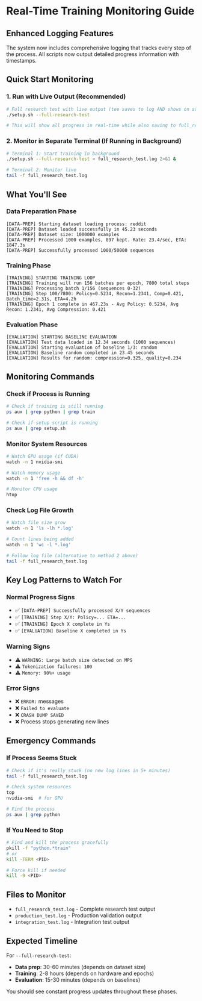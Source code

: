 # Real-Time Training Monitoring Guide

## Enhanced Logging Features

The system now includes comprehensive logging that tracks every step of the process. All scripts now output detailed progress information with timestamps.

## Quick Start Monitoring

### 1. Run with Live Output (Recommended)
```bash
# Full research test with live output (tee saves to log AND shows on screen)
./setup.sh --full-research-test

# This will show all progress in real-time while also saving to full_research_test.log
```

### 2. Monitor in Separate Terminal (If Running in Background)
```bash
# Terminal 1: Start training in background
./setup.sh --full-research-test > full_research_test.log 2>&1 &

# Terminal 2: Monitor live
tail -f full_research_test.log
```

## What You'll See

### Data Preparation Phase
```
[DATA-PREP] Starting dataset loading process: reddit
[DATA-PREP] Dataset loaded successfully in 45.23 seconds
[DATA-PREP] Dataset size: 1000000 examples
[DATA-PREP] Processed 1000 examples, 897 kept. Rate: 23.4/sec, ETA: 1847.3s
[DATA-PREP] Successfully processed 1000/50000 sequences
```

### Training Phase
```
[TRAINING] STARTING TRAINING LOOP
[TRAINING] Training will run 156 batches per epoch, 7800 total steps
[TRAINING] Processing batch 1/156 (sequences 0-32)
[TRAINING] Step 100/7800: Policy=0.5234, Recon=1.2341, Comp=0.421, Batch_time=2.31s, ETA=4.2h
[TRAINING] Epoch 1 complete in 467.23s - Avg Policy: 0.5234, Avg Recon: 1.2341, Avg Compression: 0.421
```

### Evaluation Phase
```
[EVALUATION] STARTING BASELINE EVALUATION
[EVALUATION] Test data loaded in 12.34 seconds (1000 sequences)
[EVALUATION] Starting evaluation of baseline 1/3: random
[EVALUATION] Baseline random completed in 23.45 seconds
[EVALUATION] Results for random: compression=0.325, quality=0.234
```

## Monitoring Commands

### Check if Process is Running
```bash
# Check if training is still running
ps aux | grep python | grep train

# Check if setup script is running  
ps aux | grep setup.sh
```

### Monitor System Resources
```bash
# Watch GPU usage (if CUDA)
watch -n 1 nvidia-smi

# Watch memory usage
watch -n 1 'free -h && df -h'

# Monitor CPU usage
htop
```

### Check Log File Growth
```bash
# Watch file size grow
watch -n 1 'ls -lh *.log'

# Count lines being added
watch -n 1 'wc -l *.log'

# Follow log file (alternative to method 2 above)
tail -f full_research_test.log
```

## Key Log Patterns to Watch For

### Normal Progress Signs
- ✅ `[DATA-PREP] Successfully processed X/Y sequences` 
- ✅ `[TRAINING] Step X/Y: Policy=... ETA=...`
- ✅ `[TRAINING] Epoch X complete in Ys`
- ✅ `[EVALUATION] Baseline X completed in Ys`

### Warning Signs
- ⚠️ `WARNING: Large batch size detected on MPS`
- ⚠️ `Tokenization failures: 100`
- ⚠️ `Memory: 90%+ usage`

### Error Signs
- ❌ `ERROR:` messages
- ❌ `Failed to evaluate`
- ❌ `CRASH DUMP SAVED`
- ❌ Process stops generating new lines

## Emergency Commands

### If Process Seems Stuck
```bash
# Check if it's really stuck (no new log lines in 5+ minutes)
tail -f full_research_test.log

# Check system resources
top
nvidia-smi  # for GPU

# Find the process
ps aux | grep python
```

### If You Need to Stop
```bash
# Find and kill the process gracefully
pkill -f "python.*train"
# or
kill -TERM <PID>

# Force kill if needed
kill -9 <PID>
```

## Files to Monitor

- `full_research_test.log` - Complete research test output
- `production_test.log` - Production validation output  
- `integration_test.log` - Integration test output

## Expected Timeline

For `--full-research-test`:
- **Data prep**: 30-60 minutes (depends on dataset size)
- **Training**: 2-8 hours (depends on hardware and epochs)
- **Evaluation**: 15-30 minutes (depends on baselines)

You should see constant progress updates throughout these phases.